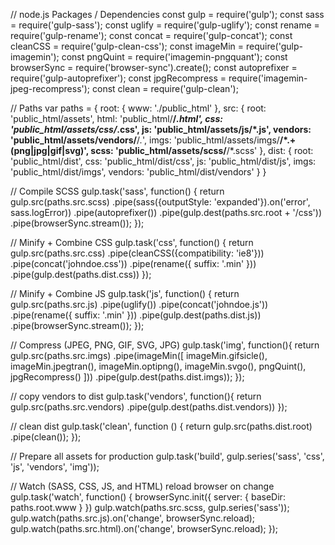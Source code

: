 // node.js Packages / Dependencies
const gulp          = require('gulp');
const sass          = require('gulp-sass');
const uglify        = require('gulp-uglify');
const rename        = require('gulp-rename');
const concat        = require('gulp-concat');
const cleanCSS      = require('gulp-clean-css');
const imageMin      = require('gulp-imagemin');
const pngQuint      = require('imagemin-pngquant'); 
const browserSync   = require('browser-sync').create();
const autoprefixer  = require('gulp-autoprefixer');
const jpgRecompress = require('imagemin-jpeg-recompress'); 
const clean         = require('gulp-clean');


// Paths
var paths = {
    root: { 
        www:        './public_html'
    },
    src: {
        root:       'public_html/assets',
        html:       'public_html/**/*.html',
        css:        'public_html/assets/css/*.css',
        js:         'public_html/assets/js/*.js',
        vendors:    'public_html/assets/vendors/**/*.*',
        imgs:       'public_html/assets/imgs/**/*.+(png|jpg|gif|svg)',
        scss:       'public_html/assets/scss/**/*.scss'
    },
    dist: {
        root:       'public_html/dist',
        css:        'public_html/dist/css',
        js:         'public_html/dist/js',
        imgs:       'public_html/dist/imgs',
        vendors:    'public_html/dist/vendors'
    }
}

// Compile SCSS
gulp.task('sass', function() {
    return gulp.src(paths.src.scss)
    .pipe(sass({outputStyle: 'expanded'}).on('error', sass.logError)) 
    .pipe(autoprefixer())
    .pipe(gulp.dest(paths.src.root + '/css'))
    .pipe(browserSync.stream());
});

// Minify + Combine CSS
gulp.task('css', function() {
    return gulp.src(paths.src.css)
    .pipe(cleanCSS({compatibility: 'ie8'}))
    .pipe(concat('johndoe.css'))
    .pipe(rename({ suffix: '.min' }))
    .pipe(gulp.dest(paths.dist.css))
});

// Minify + Combine JS
gulp.task('js', function() {
    return gulp.src(paths.src.js)
    .pipe(uglify())
    .pipe(concat('johndoe.js'))
    .pipe(rename({ suffix: '.min' }))
    .pipe(gulp.dest(paths.dist.js))
    .pipe(browserSync.stream());
});

// Compress (JPEG, PNG, GIF, SVG, JPG)
gulp.task('img', function(){
    return gulp.src(paths.src.imgs)
    .pipe(imageMin([
        imageMin.gifsicle(),
        imageMin.jpegtran(),
        imageMin.optipng(),
        imageMin.svgo(),
        pngQuint(),
        jpgRecompress()
    ]))
    .pipe(gulp.dest(paths.dist.imgs));
});

// copy vendors to dist
gulp.task('vendors', function(){
    return gulp.src(paths.src.vendors)
    .pipe(gulp.dest(paths.dist.vendors))
});

// clean dist
gulp.task('clean', function () {
    return gulp.src(paths.dist.root)
        .pipe(clean());
});

// Prepare all assets for production
gulp.task('build', gulp.series('sass', 'css', 'js', 'vendors', 'img'));


// Watch (SASS, CSS, JS, and HTML) reload browser on change
gulp.task('watch', function() {
    browserSync.init({
        server: {
            baseDir: paths.root.www
        } 
    })
    gulp.watch(paths.src.scss, gulp.series('sass'));
    gulp.watch(paths.src.js).on('change', browserSync.reload);
    gulp.watch(paths.src.html).on('change', browserSync.reload);
});
